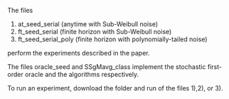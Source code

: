 The files

1) at_seed_serial (anytime with Sub-Weibull noise)
2) ft_seed_serial (finite horizon with Sub-Weibull noise)
3) ft_seed_serial_poly (finite horizon with polynomially-tailed noise)

perform the experiments described in the paper.

The files oracle_seed and SSgMavg_class implement the stochastic first-order oracle and the algorithms respectively.

To run an experiment, download the folder and run of the files 1),2), or 3).

